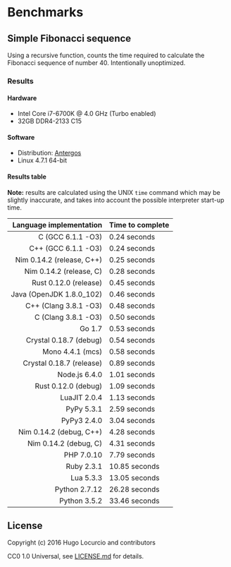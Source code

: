 # Benchmarks

## Simple Fibonacci sequence

Using a recursive function, counts the time required to calculate the Fibonacci
sequence of number 40. Intentionally unoptimized.

### Results

#### Hardware

- Intel Core i7-6700K @ 4.0 GHz (Turbo enabled)
- 32GB DDR4-2133 C15

#### Software

- Distribution: [Antergos](http://antergos.com)
- Linux 4.7.1 64-bit

#### Results table

**Note:** results are calculated using the UNIX `time` command which may be
slightly inaccurate, and takes into account the possible interpreter start-up
time.

|   Language implementation | Time to complete |
| ------------------------: | :--------------- |
|         C (GCC 6.1.1 -O3) | 0.24 seconds     |
|       C++ (GCC 6.1.1 -O3) | 0.24 seconds     |
| Nim 0.14.2 (release, C++) | 0.25 seconds     |
|   Nim 0.14.2 (release, C) | 0.28 seconds     |
|     Rust 0.12.0 (release) | 0.45 seconds     |
|  Java (OpenJDK 1.8.0_102) | 0.46 seconds     |
|     C++ (Clang 3.8.1 -O3) | 0.48 seconds     |
|       C (Clang 3.8.1 -O3) | 0.50 seconds     |
|                    Go 1.7 | 0.53 seconds     |
|    Crystal 0.18.7 (debug) | 0.54 seconds     |
|          Mono 4.4.1 (mcs) | 0.58 seconds     |
|  Crystal 0.18.7 (release) | 0.89 seconds     |
|             Node.js 6.4.0 | 1.01 seconds     |
|       Rust 0.12.0 (debug) | 1.09 seconds     |
|              LuaJIT 2.0.4 | 1.13 seconds     |
|                PyPy 5.3.1 | 2.59 seconds     |
|               PyPy3 2.4.0 | 3.04 seconds     |
|   Nim 0.14.2 (debug, C++) | 4.28 seconds     |
|     Nim 0.14.2 (debug, C) | 4.31 seconds     |
|                PHP 7.0.10 | 7.79 seconds     |
|                Ruby 2.3.1 | 10.85 seconds    |
|                 Lua 5.3.3 | 13.05 seconds    |
|             Python 2.7.12 | 26.28 seconds    |
|              Python 3.5.2 | 33.46 seconds    |

## License

Copyright (c) 2016 Hugo Locurcio and contributors

CC0 1.0 Universal, see [LICENSE.md](LICENSE.md) for details.
